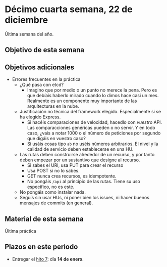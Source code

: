 # Décimo cuarta semana, 22 de diciembre

Última semana del año.

## Objetivo de esta semana

## Objetivos adicionales

- Errores frecuentes en la práctica
  - ¿Qué pasa con etcd?
    - Imagino que por medio o un punto no merece la pena. Pero es que
      debíais haberlo mirado cuando lo dimos hace casi un
      mes. Realmente es un componente muy importante de las
      arquitecturas en la nube.
  - Justificación no técnica del framework elegido. Especialmente si
    se ha elegido Express.
    - Si hacéis comparaciones de velocidad, hacedlo con *vuestro*
      API. Las comparacciones genéricas pueden o no servir. Y en todo
      caso, ¿vais a notar 1000 o el número de peticiones por segundo
      que digáis en vuestro caso?
    - Si usáis cosas tipo `ab` no uséis números arbitrarios. El nivel
      y la calidad de servicio deben establecerse en una HU.
  - Las rutas deben construirse alrededor de un recurso, y por tanto
    deben empezar por un sustantivo que designe al recurso.
    - Si sabes el URI, usa PUT para crear el recurso
    - Usa POST si no lo sabes.
    - GET nunca crea recursos, es idempotente.
    - No pongáis `/api` al principio de las rutas. Tiene su uso
      específico, no es este.
  - No pongáis como instalar nada.
  - Seguís sin usar HUs, ni poner bien los issues, ni hacer buenos
    mensajes de commits (en general).
    
## Material de esta semana

Última práctica

## Plazos en este periodo

- Entregar el
  [hito 7](http://jj.github.io/IV/documentos/proyecto/7.Paas): día **14
  de enero**.
